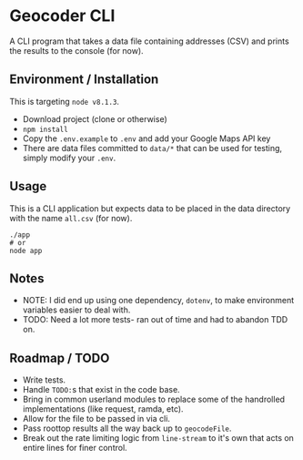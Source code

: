 # Geocoder CLI

A CLI program that takes a data file containing addresses (CSV) and prints the results to the console (for now).


## Environment / Installation

This is targeting `node v8.1.3`.

- Download project (clone or otherwise)
- `npm install`
- Copy the `.env.example` to `.env` and add your Google Maps API key
- There are data files committed to `data/*` that can be used for testing, simply modify your `.env`.


## Usage

This is a CLI application but expects data to be placed in the data directory with the name `all.csv` (for now).

```shell
./app
# or
node app
```

## Notes

- NOTE: I did end up using one dependency, `dotenv`, to make environment variables easier to deal with.
- TODO: Need a lot more tests- ran out of time and had to abandon TDD on.

## Roadmap / TODO
- Write tests.
- Handle `TODO:`s that exist in the code base.
- Bring in common userland modules to replace some of the handrolled implementations (like request, ramda, etc).
- Allow for the file to be passed in via cli.
- Pass roottop results all the way back up to `geocodeFile`.
- Break out the rate limiting logic from `line-stream` to it's own that acts on entire lines for finer control.

